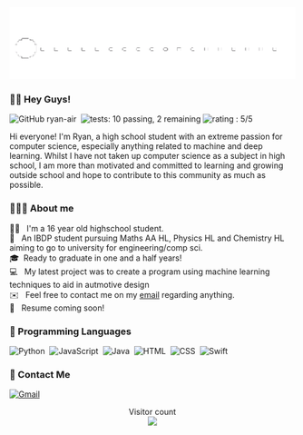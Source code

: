 ![](https://github.com/ryan-air/ryan-air/blob/main/pacman3.gif) 

### 👋🏽 Hey Guys! 
![GitHub ryan-air](https://img.shields.io/github/followers/ryan-air?style=social)&nbsp;
![tests: 10 passing, 2 remaining](https://img.shields.io/badge/tests-10%20passed%2C%202%20remaining-green)
![rating : 5/5](https://img.shields.io/badge/rating-%E2%98%85%E2%98%85%E2%98%85%E2%98%85%E2%98%85-green) &nbsp;

Hi everyone! I'm Ryan, a high school student with an extreme passion for computer science, especially anything related to machine and deep learning. Whilst I have not taken up computer science as a subject in high school, I am more than motivated and committed to learning and growing outside school and hope to contribute to this community as much as possible. 

### 👨🏽‍💻 About me 

👨🏽 &nbsp; I'm a 16 year old highschool student. \
📖 &nbsp; An IBDP student pursuing Maths AA HL, Physics HL and Chemistry HL aiming to go to university for engineering/comp sci. \
🎓&nbsp; Ready to graduate in one and a half years! \
💻 &nbsp; My latest project was to create a program using machine learning techniques to aid in autmotive design \
✉️ &nbsp; Feel free to contact me on my [email]() regarding anything.\
💼 &nbsp; Resume coming soon!

### 👾 Programming Languages
![Python](https://img.shields.io/badge/-Python-05122A?style=flat&logo=python)&nbsp; 
![JavaScript](https://img.shields.io/badge/-JavaScript-05122A?style=flat&logo=javascript)&nbsp;
![Java](https://img.shields.io/badge/-Java-05122A?style=flat&logo=Java&logoColor=FFA518)&nbsp;
![HTML](https://img.shields.io/badge/-HTML-05122A?style=flat&logo=HTML5)&nbsp;
![CSS](https://img.shields.io/badge/-CSS-05122A?style=flat&logo=CSS3&logoColor=1572B6)&nbsp;
![Swift](https://img.shields.io/badge/-Swift-05122A?style=flat&logo=Swift)&nbsp;



### 📧 Contact Me

<a href=""><img alt="Gmail" src="https://img.shields.io/badge/Gmail-D14836?style=flat&logo=gmail&logoColor=white" /></a> &nbsp;

<p align="center"> 
  Visitor count<br>
  <img src="https://profile-counter.glitch.me/ryan-air/count.svg" />
</p>
